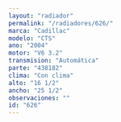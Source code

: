```yaml
---
layout: "radiador"
permalink: "/radiadores/626/"
marca: "Cadillac"
modelo: "CTS"
ano: "2004"
motor: "V6 3.2"
transmision: "Automática"
parte: "438182"
clima: "Con clima"
alto: "16 1/2"
ancho: "25 1/2"
observaciones: ""
id: "626"
---
```


